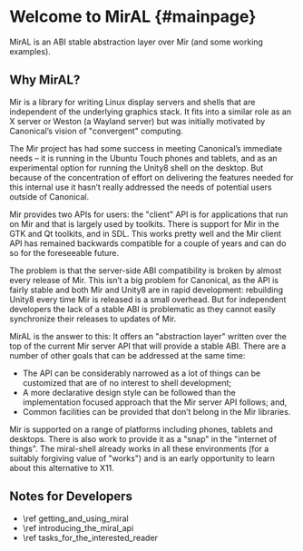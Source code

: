 Welcome to MirAL {#mainpage}
================

MirAL is an ABI stable abstraction layer over Mir (and some working examples).

Why MirAL?
----------

Mir is a library for writing Linux display servers and shells that are
independent of the underlying graphics stack. It fits into a similar role as an
X server or Weston (a Wayland server) but was initially motivated by Canonical’s
vision of "convergent" computing.

The Mir project has had some success in meeting Canonical’s immediate needs –
it is running in the Ubuntu Touch phones and tablets, and as an experimental
option for running the Unity8 shell on the desktop.  But because of the
concentration of effort on delivering the features needed for this internal use
it hasn’t really addressed the needs of potential users outside of Canonical.

Mir provides two APIs for users: the "client" API is for applications that run
on Mir and that is largely used by toolkits. There is support for Mir in the GTK
and Qt toolkits, and in SDL. This works pretty well and the Mir client API has
remained backwards compatible for a couple of years and can do so for the
foreseeable future.

The problem is that the server-side ABI compatibility is broken by almost every
release of Mir. This isn’t a big problem for Canonical, as the API is fairly
stable and both Mir and Unity8 are in rapid development: rebuilding Unity8
every time Mir is released is a small overhead. But for independent developers
the lack of a stable ABI is problematic as they cannot easily synchronize their
releases to updates of Mir.

MirAL is the answer to this: It offers an "abstraction layer" written over the
top of the current Mir server API that will provide a stable ABI. There are a
number of other goals that can be addressed at the same time:

  - The API can be considerably narrowed as a lot of things can be customized
    that are of no interest to shell development;
  - A more declarative design style can be followed than the implementation
    focused approach that the Mir server API follows; and,
  - Common facilities can be provided that don’t belong in the Mir libraries.
  
Mir is supported on a range of platforms including phones, tablets and desktops.
There is also work to provide it as a "snap" in the "internet of things". The
miral-shell already works in all these environments (for a suitably forgiving
value of "works") and is an early opportunity to learn about this alternative
to X11.

Notes for Developers
--------------------

 - \ref getting_and_using_miral
 - \ref introducing_the_miral_api
 - \ref tasks_for_the_interested_reader